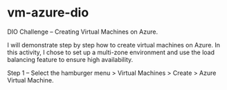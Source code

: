 # vm-azure-dio
DIO Challenge – Creating Virtual Machines on Azure.

I will demonstrate step by step how to create virtual machines on Azure. In this activity, I chose to set up a multi-zone environment and use the load balancing feature to ensure high availability.

Step 1 – Select the hamburger menu > Virtual Machines > Create > Azure Virtual Machine.


